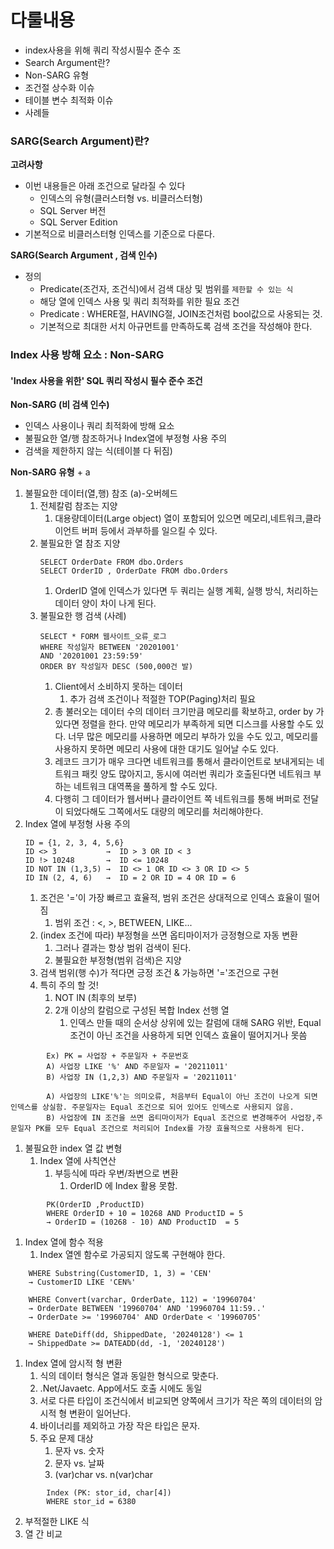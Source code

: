 # 다룰내용
- index사용을 위해 쿼리 작성시필수 준수 조
- Search Argument란?
- Non-SARG 유형
- 조건절 상수화 이슈
- 테이블 변수 최적화 이슈
- 사례들

### SARG(Search Argument)란?
**고려사항**
- 이번 내용들은 아래 조건으로 달라질 수 있다
	- 인덱스의 유형(클러스터형 vs. 비클러스터형)
	- SQL Server 버전
	- SQL Server Edition
- 기본적으로 비클러스터형 인덱스를 기준으로 다룬다.


**SARG(Search Argument , 검색 인수)**
- 정의
	- Predicate(조건자, 조건식)에서 검색 대상 및 범위를 `제한할 수 있는 식`
	- 해당 열에 인덱스 사용 및 쿼리 최적화를 위한 필요 조건
	- Predicate  : WHERE절, HAVING절, JOIN조건처럼 bool값으로 사옹되는 것.
	- 기본적으로 최대한 서치 아규먼트를 만족하도록 검색 조건을 작성해야 한다.


### Index 사용 방해 요소 : Non-SARG 
#### 'Index 사용을 위한' SQL 쿼리 작성시 필수 준수 조건
**Non-SARG (비 검색 인수)**
- 인덱스 사용이나 쿼리 최적화에 방해 요소
- 불필요한 열/행 참조하거나 Index열에 부정형 사용 주의
- 검색을 제한하지 않는 식(테이블 다 뒤짐)


**Non-SARG 유형** + a
1. 불필요한 데이터(열,행) 참조 (a)-오버헤드
	1. 전체칼럼 참조는 지양
		1. 대용량데이터(Large object) 열이 포함되어 있으면 메모리,네트워크,클라이언트 버퍼 등에서 과부하를 일으킬 수 있다.
	2. 불필요한 열 참조 지양
		```
		SELECT OrderDate FROM dbo.Orders 
		SELECT OrderID , OrderDate FROM dbo.Orders
		```
		1. OrderID 열에 인덱스가 있다면 두 쿼리는 실행 계획, 실행 방식, 처리하는 데이터 양이 차이 나게 된다.
	3. 불필요한 행 검색 (사례)
		```
		SELECT * FORM 웹사이트_오류_로그
		WHERE 작성일자 BETWEEN '20201001' 
		AND '20201001 23:59:59'
		ORDER BY 작성일자 DESC (500,000건 발)
		```
		1. Client에서 소비하지 못하는 데이터
			1. 추가 검색 조건이나 적절한 TOP(Paging)처리 필요
		2. 총 불러오는 데이터 수의 데이터 크기만큼  메모리를 확보하고, order by 가 있다면 정렬을 한다. 만약 메모리가 부족하게 되면 디스크를 사용할 수도 있다. 너무 많은 메모리를 사용하면 메모리 부하가 있을 수도 있고, 메모리를 사용하지 못하면 메모리 사용에 대한 대기도 일어날 수도 있다.
		3. 레코드 크기가 매우 크다면 네트워크를 통해서 클라이언트로 보내게되는 네트워크 패킷 양도 많아지고, 동시에 여러번 쿼리가 호출된다면 네트워크 부하는 네트워크 대역폭을 풀하게 할 수도 있다.
		4. 다행히 그 데이터가 웹서버나 클라이언트 쪽 네트워크를 통해 버퍼로 전달이 되었다해도 그쪽에서도 대량의 메모리를 처리해야한다.
2. Index 열에 부정형 사용 주의
	```
	ID = {1, 2, 3, 4, 5,6}
	ID <> 3           →  ID > 3 OR ID < 3
	ID !> 10248       →  ID <= 10248 
	ID NOT IN (1,3,5) →  ID <> 1 OR ID <> 3 OR ID <> 5
	ID IN (2, 4, 6)   →  ID = 2 OR ID = 4 OR ID = 6
	```
	1. 조건은 '='이 가장 빠르고 효율적, 범위 조건은 상대적으로 인덱스 효율이 떨어짐
		1. 범위 조건 :  <, >, BETWEEN, LIKE...
	2. (index 조건에 따라) 부정형을 쓰면 옵티마이저가 긍정형으로 자동 변환
		1. 그러나 결과는 항상 범위 검색이 된다.
		2. 불필요한 부정형(범위 검색)은 지양
	3. 검색 범위(행 수)가 적다면 긍정 조건 & 가능하면 '='조건으로 구현
	4. 특히 주의 할 것!
		1. NOT IN (최후의 보루)
		2. 2개 이상의 칼럼으로 구성된 복합 Index 선행 열
			1. 인덱스 만들 때의 순서상 상위에 있는 칼럼에 대해 SARG 위반, Equal 조건이 아닌 조건을 사용하게 되면 인덱스 효율이 떨어지거나 못씀
```
		Ex) PK = 사업장 + 주문일자 + 주문번호
		A) 사업장 LIKE '%' AND 주문일자 = '20211011'
		B) 사업장 IN (1,2,3) AND 주문일자 = '20211011'
```
		    A) 사업장의 LIKE'%'는 의미오류, 처음부터 Equal이 아닌 조건이 나오게 되면 인덱스를 상실함. 주문일자는 Equal 조건으로 되어 있어도 인덱스로 사용되지 않음.
		    B) 사업장에 IN 조건을 쓰면 옵티마이저가 Equal 조건으로 변경해주어 사업장,주문일자 PK를 모두 Equal 조건으로 처리되어 Index를 가장 효율적으로 사용하게 된다.
		    
1. 불필요한 index 열 값 변형
	1. Index 열에 사칙연산
		1. 부등식에 따라 우변/좌변으로 변환
			1. OrderID 에 Index 활용 못함.
``` 
		PK(OrderID ,ProductID)
		WHERE OrderID + 10 = 10268 AND ProductID = 5
		→ OrderID = (10268 - 10) AND ProductID  = 5
```
1. Index 열에 함수 적용
	1. Index 열엔 함수로 가공되지 않도록 구현해야 한다.
```
	WHERE Substring(CustomerID, 1, 3) = 'CEN'
	→ CustomerID LIKE 'CEN%'
	
	WHERE Convert(varchar, OrderDate, 112) = '19960704'
	→ OrderDate BETWEEN '19960704' AND '19960704 11:59..'
	→ OrderDate >= '19960704' AND OrderDate < '19960705'
	
	WHERE DateDiff(dd, ShippedDate, '20240128') <= 1
	→ ShippedDate >= DATEADD(dd, -1, '20240128')
```
1. Index 열에 암시적 형 변환
	1. 식의 데이터 형식은 열과 동일한 형식으로 맞춘다.
	2. .Net/Javaetc. App에서도 호출 시에도 동일
	3. 서로 다른 타입이 조건식에서 비교되면 양쪽에서 크기가 작은 쪽의 데이터의 암시적 형 변환이 일어난다.
	4. 바이너리를 제외하고 가장 작은 타입은 문자.
	5. 주요 문제 대상
		1. 문자 vs. 숫자
		2. 문자 vs. 날짜
		3. (var)char vs. n(var)char
```
		Index (PK: stor_id, char[4])
		WHERE stor_id = 6380
```
2. 부적절한 LIKE 식
3. 열 간 비교